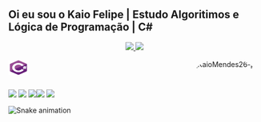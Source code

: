 ## Oi eu sou o Kaio Felipe | Estudo Algoritimos e Lógica de Programação | C#
<div align="center">
  <a href="(https://www.linkedin.com/in/kaio-felipe26/)">
  <img height="155em" src="https://github-readme-stats.vercel.app/api?username=KaioMendes26&show_icons=true&theme=tokyonight&include_all_commits=true&count_private=true"/>
  <img height="155em" src="https://github-readme-stats.vercel.app/api/top-langs/?username=KaioMendes26&layout=compact&langs_count=7&theme=tokyonight"/>
</div>
<div style="display: inline_block"><br>
  <img align="center" alt="KaioMendes26-Csharp" height="30" width="40" src="https://raw.githubusercontent.com/devicons/devicon/master/icons/csharp/csharp-original.svg">
  <img align="right" alt="KaioMendes26-pic" height="150" style="border-radius:50px;" src="https://picrew.me/shareImg/org/202207/1453974_uUFTANjJ.png">
</div>
  
  ##
 
<div> 
  <a href="https://www.instagram.com/kaio3223/" target="_blank"><img src="https://img.shields.io/badge/-Instagram-%23E4405F?style=for-the-badge&logo=instagram&logoColor=white" target="_blank"></a>
 <a href="https://discord.gg/wagxzStdcR" target="_blank"><img src="https://img.shields.io/badge/Discord-7289DA?style=for-the-badge&logo=discord&logoColor=white" target="_blank"></a> 
  <a href = "https://api.whatsapp.com/send?phone=5541984207817" target="_blank"><img src= https://img.shields.io/badge/WhatsApp-25D366?style=for-the-badge&logo=whatsapp&logoColor=white
  <a href= "<a href = "mailto:kaio.mendes2609@gmail.com"><img src="https://img.shields.io/badge/-Gmail-%23333?style=for-the-badge&logo=gmail&logoColor=white" target="_blank"></a>
  <a href="https://www.linkedin.com/in/kaio-felipe26/" target="_blank"><img src="https://img.shields.io/badge/-LinkedIn-%230077B5?style=for-the-badge&logo=linkedin&logoColor=white" target="_blank"></a> 
 
  ![Snake animation](https://github.com/KaioMendes26/KaioMendes26/blob/output/github-contribution-grid-snake.svg)
 
</div>
